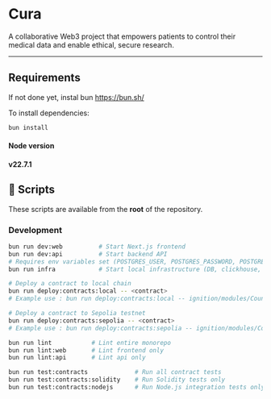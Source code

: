 # Cura

A collaborative Web3 project that empowers patients to control their medical data and enable ethical, secure research.

---

## Requirements

If not done yet, instal bun
https://bun.sh/

To install dependencies:

```bash
bun install
```

#### Node version
#### v22.7.1

## 🚀 Scripts

These scripts are available from the **root** of the repository.

### Development

```bash
bun run dev:web          # Start Next.js frontend
bun run dev:api          # Start backend API
# Requires env variables set (POSTGRES_USER, POSTGRES_PASSWORD, POSTGRES_DB)
bun run infra            # Start local infrastructure (DB, clickhouse, adminer)

# Deploy a contract to local chain
bun run deploy:contracts:local -- <contract>
# Example use : bun run deploy:contracts:local -- ignition/modules/Counter.ts

# Deploy a contract to Sepolia testnet
bun run deploy:contracts:sepolia -- <contract>
# Example use : bun run deploy:contracts:sepolia -- ignition/modules/Counter.ts

bun run lint           # Lint entire monorepo
bun run lint:web       # Lint frontend only
bun run lint:api       # Lint api only

bun run test:contracts             # Run all contract tests
bun run test:contracts:solidity    # Run Solidity tests only
bun run test:contracts:nodejs      # Run Node.js integration tests only
```

